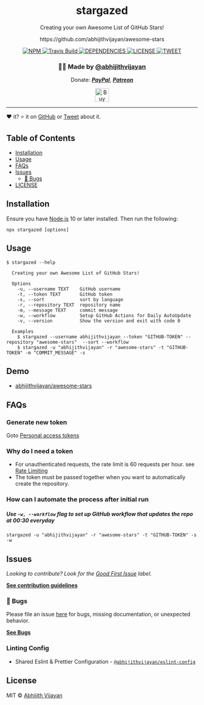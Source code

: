 <h1 align="center">stargazed</h1>
<p align="center">Creating your own Awesome List of GitHub Stars!</p>
<p align="center">https://github.com/abhijithvijayan/awesome-stars</p>
<div align="center">
  <a href="https://www.npmjs.com/package/stargazed">
    <img src="https://img.shields.io/npm/v/stargazed" alt="NPM" />
  </a>
  <a href="https://travis-ci.com/abhijithvijayan/stargazed">
    <img src="https://travis-ci.com/abhijithvijayan/stargazed.svg?branch=main" alt="Travis Build" />
  </a>
  </a>
  <a href="https://david-dm.org/abhijithvijayan/stargazed">
    <img src="https://img.shields.io/david/abhijithvijayan/stargazed.svg?colorB=orange" alt="DEPENDENCIES" />
  </a>
  <a href="https://github.com/abhijithvijayan/stargazed/blob/main/license">
    <img src="https://img.shields.io/github/license/abhijithvijayan/stargazed.svg" alt="LICENSE" />
  </a>
  <a href="https://twitter.com/intent/tweet?text=Check%20out%20stargazed%21%20by%20%40_abhijithv%0A%0ACreating%20your%20own%20Awesome%20List%20of%20GitHub%20Stars%21%0Ahttps%3A%2F%2Fgithub.com%2Fabhijithvijayan%2Fstargazed%0A%0A%23github%20%23stars%20%23list%20%23markdown%20%23node%20%23cli">
     <img src="https://img.shields.io/twitter/url/http/shields.io.svg?style=social" alt="TWEET" />
  </a>
</div>
<h3 align="center">🙋‍♂️ Made by <a href="https://twitter.com/_abhijithv">@abhijithvijayan</a></h3>
<p align="center">
  Donate:
  <a href="https://www.paypal.me/iamabhijithvijayan" target='_blank'><i><b>PayPal</b></i></a>,
  <a href="https://www.patreon.com/abhijithvijayan" target='_blank'><i><b>Patreon</b></i></a>
</p>
<p align="center">
  <a href='https://www.buymeacoffee.com/abhijithvijayan' target='_blank'>
    <img height='36' style='border:0px;height:36px;' src='https://bmc-cdn.nyc3.digitaloceanspaces.com/BMC-button-images/custom_images/orange_img.png' border='0' alt='Buy Me a Coffee' />
  </a>
</p>
<hr />

❤️ it? ⭐️ it on [GitHub](https://github.com/abhijithvijayan/stargazed/stargazers) or [Tweet](https://twitter.com/intent/tweet?text=Check%20out%20stargazed%21%20by%20%40_abhijithv%0A%0ACreating%20your%20own%20Awesome%20List%20of%20GitHub%20Stars%21%0Ahttps%3A%2F%2Fgithub.com%2Fabhijithvijayan%2Fstargazed%0A%0A%23github%20%23stars%20%23list%20%23markdown%20%23node%20%23cli) about it.

## Table of Contents

- [Installation](#installation)
- [Usage](#usage)
- [FAQs](#faqs)
- [Issues](#issues)
  - [🐛 Bugs](#-bugs)
- [LICENSE](#license)

## Installation

Ensure you have [Node.js](https://nodejs.org) 10 or later installed. Then run the following:

```
npx stargazed [options]
```

## Usage

```
$ stargazed --help

  Creating your own Awesome List of GitHub Stars!

  Options
    -u, --username TEXT    GitHub username
    -t, --token TEXT       GitHub token
    -s, --sort             sort by language
    -r, --repository TEXT  repository name
    -m, --message TEXT     commit message
    -w, --workflow         Setup GitHub Actions for Daily AutoUpdate
    -v, --version          Show the version and exit with code 0

  Examples
    $ stargazed --username abhijithvijayan --token "GITHUB-TOKEN" --repository "awesome-stars"  --sort --workflow
    $ stargazed -u "abhijithvijayan" -r "awesome-stars" -t "GITHUB-TOKEN" -m "COMMIT_MESSAGE" -s
```

## Demo

- [abhijithvijayan/awesome-stars](https://github.com/abhijithvijayan/awesome-stars)

## FAQs

### Generate new token

Goto [Personal access tokens](https://github.com/settings/tokens)

### Why do I need a token

- For unauthenticated requests, the rate limit is 60 requests per
  hour.
  see [Rate Limiting](https://developer.github.com/v3/#rate-limiting)
- The token must be passed together when you want to automatically
  create the repository.

### How can I automate the process after initial run

##### Use `-w, --workflow` flag to set up GitHub workflow that updates the repo at 00:30 everyday

```
stargazed -u "abhijithvijayan" -r "awesome-stars" -t "GITHUB-TOKEN" -s -w
```

## Issues

_Looking to contribute? Look for the [Good First Issue](https://github.com/abhijithvijayan/stargazed/issues?q=is%3Aissue+is%3Aopen+sort%3Aupdated-desc+label%3A%22good+first+issue%22)
label._

[**See contribution guidelines**](CONTRIBUTING.md)

### 🐛 Bugs

Please file an issue [here](https://github.com/abhijithvijayan/stargazed/issues/new) for bugs, missing documentation, or unexpected behavior.

[**See Bugs**](https://github.com/abhijithvijayan/stargazed/issues?q=is%3Aissue+is%3Aopen+sort%3Aupdated-desc+label%3A%22type%3A+bug%22)

### Linting Config

- Shared Eslint & Prettier Configuration - [`@abhijithvijayan/eslint-config`](https://www.npmjs.com/package/@abhijithvijayan/eslint-config)

## License

MIT © [Abhijith Vijayan](https://abhijithvijayan.in)

